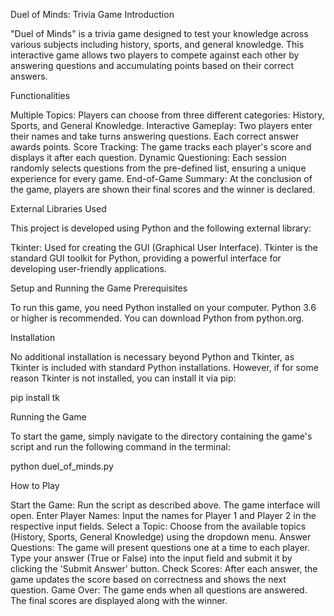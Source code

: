 Duel of Minds: Trivia Game
Introduction

"Duel of Minds" is a trivia game designed to test your knowledge across various subjects including history, sports, and general knowledge. This interactive game allows two players to compete against each other by answering questions and accumulating points based on their correct answers.

Functionalities

   Multiple Topics: Players can choose from three different categories: History, Sports, and General Knowledge.
    Interactive Gameplay: Two players enter their names and take turns answering questions. Each correct answer awards points.
    Score Tracking: The game tracks each player's score and displays it after each question.
    Dynamic Questioning: Each session randomly selects questions from the pre-defined list, ensuring a unique experience for every game.
    End-of-Game Summary: At the conclusion of the game, players are shown their final scores and the winner is declared.

External Libraries Used

This project is developed using Python and the following external library:

Tkinter: Used for creating the GUI (Graphical User Interface). Tkinter is the standard GUI toolkit for Python, providing a powerful interface for developing user-friendly applications.

Setup and Running the Game
Prerequisites

To run this game, you need Python installed on your computer. Python 3.6 or higher is recommended. You can download Python from python.org.

Installation

No additional installation is necessary beyond Python and Tkinter, as Tkinter is included with standard Python installations. However, if for some reason Tkinter is not installed, you can install it via pip:


pip install tk

Running the Game

To start the game, simply navigate to the directory containing the game's script and run the following command in the terminal:


python duel_of_minds.py

How to Play

   Start the Game: Run the script as described above. The game interface will open.
    Enter Player Names: Input the names for Player 1 and Player 2 in the respective input fields.
    Select a Topic: Choose from the available topics (History, Sports, General Knowledge) using the dropdown menu.
    Answer Questions: The game will present questions one at a time to each player. Type your answer (True or False) into the input field and submit it by clicking the 'Submit Answer' button.
    Check Scores: After each answer, the game updates the score based on correctness and shows the next question.
    Game Over: The game ends when all questions are answered. The final scores are displayed along with the winner.
